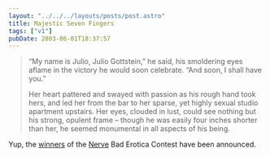 ```yaml
---
layout: "../../../layouts/posts/post.astro"
title: Majestic Seven Fingers
tags: ["v1"]
pubDate: 2003-06-01T18:37:57
---
```


> &#8220;My name is Julio, Julio Gottstein,&#8221; he said, his smoldering eyes aflame in the victory he would soon celebrate. &#8220;And soon, I shall have you.&#8221;
>
> Her heart pattered and swayed with passion as his rough hand took hers, and led her from the bar to her sparse, yet highly sexual studio apartment upstairs. Her eyes, clouded in lust, could see nothing but his strong, opulent frame &#8211; though he was easily four inches shorter than her, he seemed monumental in all aspects of his being.

Yup, the [winners][1] of the [Nerve][2] Bad Erotica Contest have been announced.

[1]: http://www.nerve.com/fiction/baderotica/baderotica/ "Nerve.com: With the intensity of a thousand pulsing love pods..."
[2]: http://www.nerve.com/
